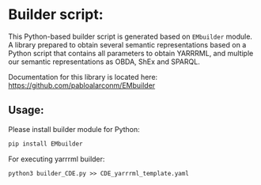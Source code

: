# Builder script:

This Python-based builder script is generated based on `EMbuilder` module. A library prepared to obtain several semantic representations based on a Python script that contains all parameters to obtain YARRRML, and multiple our semantic representations as OBDA, ShEx and SPARQL. 

Documentation for this library is located here: https://github.com/pabloalarconm/EMbuilder

## Usage:
Please install builder module for Python: 

```python
pip install EMbuilder
```

For executing yarrrml builder:

```python3
python3 builder_CDE.py >> CDE_yarrrml_template.yaml
```

